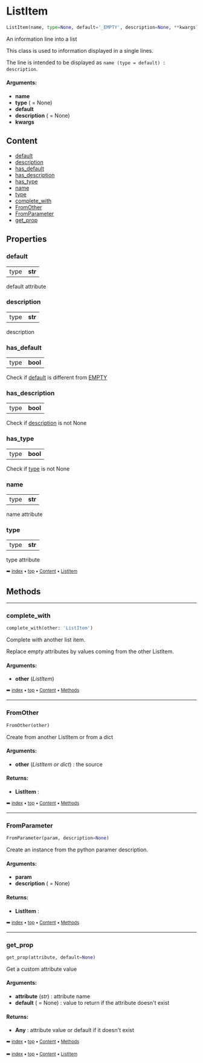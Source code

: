 # ListItem

``` python
ListItem(name, type=None, default='_EMPTY', description=None, **kwargs)
```

An information line into a list

This class is used to information displayed in a single lines.

The line is intended to be displayed as `name (type = default) : description`.

#### Arguments:
- **name**
- **type** ( = None)
- **default**
- **description** ( = None)
- **kwargs**

## Content

- [default](pydoc-listitem.md#default)
- [description](pydoc-listitem.md#description)
- [has_default](pydoc-listitem.md#has_default)
- [has_description](pydoc-listitem.md#has_description)
- [has_type](pydoc-listitem.md#has_type)
- [name](pydoc-listitem.md#name)
- [type](pydoc-listitem.md#type)
- [complete_with](pydoc-listitem.md#complete_with)
- [FromOther](pydoc-listitem.md#fromother)
- [FromParameter](pydoc-listitem.md#fromparameter)
- [get_prop](pydoc-listitem.md#get_prop)

## Properties



### default

<table><tbody>
<tr><td>type</td><td><b>str</b></td></tr>
</tbody></table>

default attribute

### description

<table><tbody>
<tr><td>type</td><td><b>str</b></td></tr>
</tbody></table>

description

### has_default

<table><tbody>
<tr><td>type</td><td><b>bool</b></td></tr>
</tbody></table>

Check if [default](pydoc-listitem.md#default) is different from [EMPTY](pydoc---pydoc.md#empty)

### has_description

<table><tbody>
<tr><td>type</td><td><b>bool</b></td></tr>
</tbody></table>

Check if [description](pydoc-listitem.md#description) is not None

### has_type

<table><tbody>
<tr><td>type</td><td><b>bool</b></td></tr>
</tbody></table>

Check if [type](pydoc-listitem.md#type) is not None

### name

<table><tbody>
<tr><td>type</td><td><b>str</b></td></tr>
</tbody></table>

name attribute

### type

<table><tbody>
<tr><td>type</td><td><b>str</b></td></tr>
</tbody></table>

type attribute

<sub>:arrow_right: [index](index.md) :black_small_square: [top](#listitem) :black_small_square: [Content](#content) :black_small_square: [ListItem](pydoc-listitem.md)</sub>

## Methods



----------
### complete_with

``` python
complete_with(other: 'ListItem')
```

Complete with another list item.

Replace empty attributes by values coming from the other ListItem.

#### Arguments:
- **other** (_ListItem_)

<sub>:arrow_right: [index](index.md) :black_small_square: [top](#listitem) :black_small_square: [Content](#content) :black_small_square: [Methods](pydoc-listitem.md#methods)</sub>

----------
### FromOther

``` python
FromOther(other)
```

Create from another ListItem or from a dict

#### Arguments:
- **other** (_ListItem or dict_) : the source



#### Returns:
- **ListItem** :

<sub>:arrow_right: [index](index.md) :black_small_square: [top](#listitem) :black_small_square: [Content](#content) :black_small_square: [Methods](pydoc-listitem.md#methods)</sub>

----------
### FromParameter

``` python
FromParameter(param, description=None)
```

Create an instance from the python paramer description.

#### Arguments:
- **param**
- **description** ( = None)



#### Returns:
- **ListItem** :

<sub>:arrow_right: [index](index.md) :black_small_square: [top](#listitem) :black_small_square: [Content](#content) :black_small_square: [Methods](pydoc-listitem.md#methods)</sub>

----------
### get_prop

``` python
get_prop(attribute, default=None)
```

Get a custom attribute value

#### Arguments:
- **attribute** (_str_) : attribute name
- **default** ( = None) : value to return if the attribute doesn't exist



#### Returns:
- **Any** : attribute value or default if it doesn't exist

<sub>:arrow_right: [index](index.md) :black_small_square: [top](#listitem) :black_small_square: [Content](#content) :black_small_square: [Methods](pydoc-listitem.md#methods)</sub>

<sub>:arrow_right: [index](index.md) :black_small_square: [top](#listitem) :black_small_square: [Content](#content) :black_small_square: [ListItem](pydoc-listitem.md)</sub>